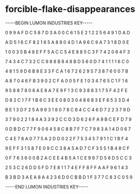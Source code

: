 # forcible-flake-disappearances

-----BEGIN LUMON INDUSTRIES KEY-----

0 9 9 A F D C 5 8 7 D 3 A 0 0 C 6 1 5 E 2 1 2 2 5 6 4 9 1 D A D

A D 5 1 6 C F 8 2 1 6 5 A 8 8 0 4 D 1 A 9 6 C 9 A 7 3 1 8 D 0 E

1 0 0 3 5 B 4 8 E F F 5 A C C 5 4 E 8 8 5 C 3 F 7 4 2 0 6 4 F 3

7 4 3 4 C 7 3 2 C C 9 8 8 B 8 4 8 B D 5 6 0 D 7 4 1 1 1 1 6 C 0

4 8 1 5 9 D 6 B 8 E 3 3 F C A 1 6 7 2 6 2 9 5 7 3 8 7 6 0 0 7 B

A 8 7 0 4 6 F B 3 9 0 2 C F A 0 0 5 F E 1 0 3 4 7 6 5 C 1 F 1 6

9 5 8 8 7 8 0 6 A E 8 A 7 E 9 F 1 3 C 9 3 8 8 3 1 7 5 F 4 2 F E

D 8 2 C 1 7 F 1 B 6 C 3 E E 0 8 0 3 0 4 8 6 8 3 E F 6 5 3 3 D 4

B E 1 3 D F 2 5 A 9 9 3 1 8 0 7 8 C 8 4 C C 4 6 D 7 2 2 3 7 9 D

3 7 9 0 2 2 1 8 4 A 3 3 9 2 C C D 3 D 6 2 6 F A 9 B C E F D 7 9

0 D B D C 7 7 F 9 0 6 4 5 8 C 8 B 7 F 7 C 7 9 8 3 A 1 4 D 0 6 7

C 4 E 7 8 A 0 7 7 5 A 2 D D 0 2 2 F 7 5 3 4 5 7 9 1 1 C 1 B F 4

9 E F F 3 1 5 8 7 E 0 9 C C 3 8 A 5 A D 7 C F 3 5 5 1 B 4 8 C F

0 F 7 6 3 6 0 0 B 2 A C E E 4 B 5 A 1 C E 9 9 7 D 5 6 D 5 C C 3

2 5 3 C 2 6 D D 5 F D 7 E 8 1 1 7 4 E F F 8 F F A A F 9 6 1 4 3

B 3 B D 3 A E A 8 A 4 2 3 6 D 0 C B B D 1 F 3 7 7 C 8 3 C 0 5 9

-----END LUMON INDUSTRIES KEY-----
